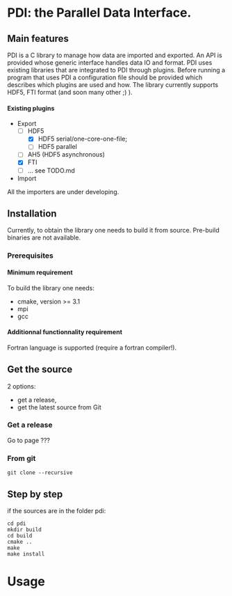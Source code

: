 # PDI: the Parallel Data Interface.

## Main features
PDI is a C library to manage how data are imported and exported.
An API is provided whose generic interface handles data IO and format.
PDI uses existing libraries that are integrated to PDI through plugins.
Before running a program that uses PDI a configuration file should be provided which describes which plugins are used and how.
The library currently supports HDF5, FTI format (and soon many other ;) ).


#### Existing plugins
* Export
    * [ ] HDF5
    	* [x] HDF5 serial/one-core-one-file;
    	* [ ] HDF5 parallel
	* [ ] AH5 (HDF5 asynchronous)
    * [x] FTI
    * [ ] ... see TODO.md
* Import

All the importers are under developing.


## Installation
Currently, to obtain the library one needs to build it from source.
Pre-build binaries are not available.

### Prerequisites
#### Minimum requirement
To build the library one needs:
 * cmake, version >= 3.1
 * mpi 
 * gcc
 
#### Additionnal functionnality requirement
Fortran language is supported (require a fortran compiler!).

## Get the source

2 options:
* get a release,
* get the latest source from Git

### Get a release

Go to page ???

### From git

```
git clone --recursive 
```

## Step by step
if the sources are in the folder pdi:


```
cd pdi
mkdir build
cd build
cmake .. 
make
make install
```

# Usage
